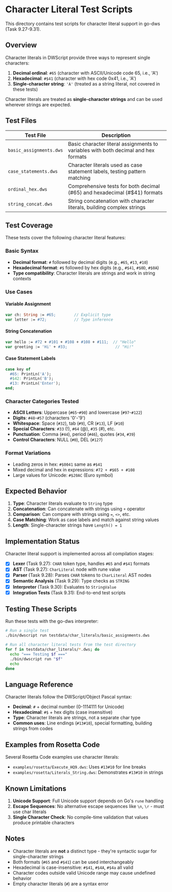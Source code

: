 # Character Literal Test Scripts

This directory contains test scripts for character literal support in go-dws (Task 9.27-9.31).

## Overview

Character literals in DWScript provide three ways to represent single characters:
1. **Decimal ordinal**: `#65` (character with ASCII/Unicode code 65, i.e., 'A')
2. **Hexadecimal**: `#$41` (character with hex code 0x41, i.e., 'A')
3. **Single-character string**: `'A'` (treated as a string literal, not covered in these tests)

Character literals are treated as **single-character strings** and can be used wherever strings are expected.

## Test Files

| Test File | Description |
|-----------|-------------|
| `basic_assignments.dws` | Basic character literal assignments to variables with both decimal and hex formats |
| `case_statements.dws` | Character literals used as case statement labels, testing pattern matching |
| `ordinal_hex.dws` | Comprehensive tests for both decimal (#65) and hexadecimal (#$41) formats |
| `string_concat.dws` | String concatenation with character literals, building complex strings |

## Test Coverage

These tests cover the following character literal features:

### Basic Syntax
- **Decimal format**: `#` followed by decimal digits (e.g., `#65`, `#13`, `#10`)
- **Hexadecimal format**: `#$` followed by hex digits (e.g., `#$41`, `#$0D`, `#$0A`)
- **Type compatibility**: Character literals are strings and work in string contexts

### Use Cases

#### Variable Assignment
```pascal
var ch: String := #65;        // Explicit type
var letter := #72;            // Type inference
```

#### String Concatenation
```pascal
var hello := #72 + #101 + #108 + #108 + #111;  // "Hello"
var greeting := 'Hi' + #33;                     // "Hi!"
```

#### Case Statement Labels
```pascal
case key of
  #65: PrintLn('A');
  #$42: PrintLn('B');
  #13: PrintLn('Enter');
end;
```

### Character Categories Tested

- **ASCII Letters**: Uppercase (`#65`-`#90`) and lowercase (`#97`-`#122`)
- **Digits**: `#48`-`#57` (characters '0'-'9')
- **Whitespace**: Space (`#32`), tab (`#9`), CR (`#13`), LF (`#10`)
- **Special Characters**: `#33` (!), `#64` (@), `#35` (#), etc.
- **Punctuation**: Comma (`#44`), period (`#46`), quotes (`#34`, `#39`)
- **Control Characters**: NULL (`#0`), DEL (`#127`)

### Format Variations

- Leading zeros in hex: `#$0041` same as `#$41`
- Mixed decimal and hex in expressions: `#72 + #$65 + #108`
- Large values for Unicode: `#$20AC` (Euro symbol)

## Expected Behavior

1. **Type**: Character literals evaluate to `String` type
2. **Concatenation**: Can concatenate with strings using `+` operator
3. **Comparison**: Can compare with strings using `=`, `<>`, etc.
4. **Case Matching**: Work as case labels and match against string values
5. **Length**: Single-character strings have `Length() = 1`

## Implementation Status

Character literal support is implemented across all compilation stages:

- [x] **Lexer** (Task 9.27): `CHAR` token type, handles `#65` and `#$41` formats
- [x] **AST** (Task 9.27): `CharLiteral` node with rune value
- [x] **Parser** (Task 9.28): Parses `CHAR` tokens to `CharLiteral` AST nodes
- [x] **Semantic Analysis** (Task 9.29): Type checks as `STRING`
- [x] **Interpreter** (Task 9.30): Evaluates to `StringValue`
- [x] **Integration Tests** (Task 9.31): End-to-end test scripts

## Testing These Scripts

Run these tests with the go-dws interpreter:

```bash
# Run a single test
./bin/dwscript run testdata/char_literals/basic_assignments.dws

# Run all character literal tests from the test directory
for f in testdata/char_literals/*.dws; do
  echo "=== Testing $f ==="
  ./bin/dwscript run "$f"
  echo
done
```

## Language Reference

Character literals follow the DWScript/Object Pascal syntax:

- **Decimal**: `#` + decimal number (0-1114111 for Unicode)
- **Hexadecimal**: `#$` + hex digits (case insensitive)
- **Type**: Character literals are strings, not a separate char type
- **Common uses**: Line endings (`#13#10`), special formatting, building strings from codes

## Examples from Rosetta Code

Several Rosetta Code examples use character literals:

- `examples/rosetta/Execute_HQ9.dws`: Uses `#13#10` for line breaks
- `examples/rosetta/Literals_String.dws`: Demonstrates `#13#10` in strings

## Known Limitations

1. **Unicode Support**: Full Unicode support depends on Go's `rune` handling
2. **Escape Sequences**: No alternative escape sequences like `\n`, `\r` - must use char literals
3. **Single Character Check**: No compile-time validation that values produce printable characters

## Notes

- Character literals are **not** a distinct type - they're syntactic sugar for single-character strings
- Both formats (`#65` and `#$41`) can be used interchangeably
- Hexadecimal is case-insensitive: `#$41`, `#$4A`, `#$4a` all valid
- Character codes outside valid Unicode range may cause undefined behavior
- Empty character literals (`#`) are a syntax error

